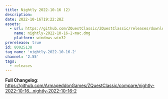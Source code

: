 ```yaml
---
title: Nightly 2022-10-16 (2)
description: 
date: 2022-10-16T19:22:28Z
assets: 
  - url: https://github.com/ZQuestClassic/ZQuestClassic/releases/download/nightly-2022-10-16-2/nightly-2022-10-16-2-mac.dmg
    name: nightly-2022-10-16-2-mac.dmg
    platform: windows-win32
prerelease: true
id: 80025138
tag_name: 'nightly-2022-10-16-2'
channel: '2.55'
tags:
  - releases
---
```


**Full Changelog**: https://github.com/ArmageddonGames/ZQuestClassic/compare/nightly-2022-10-16...nightly-2022-10-16-2
